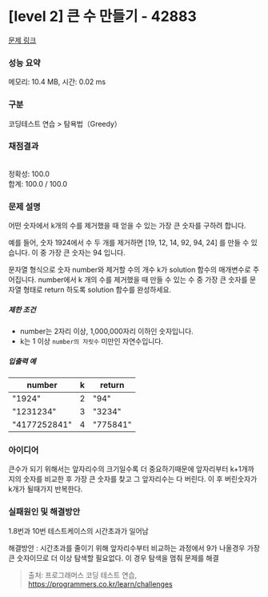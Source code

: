 # [level 2] 큰 수 만들기 - 42883 

[문제 링크](https://school.programmers.co.kr/learn/courses/30/lessons/42883) 

### 성능 요약

메모리: 10.4 MB, 시간: 0.02 ms

### 구분

코딩테스트 연습 > 탐욕법（Greedy）

### 채점결과

<br/>정확성: 100.0<br/>합계: 100.0 / 100.0

### 문제 설명

<p>어떤 숫자에서 k개의 수를 제거했을 때 얻을 수 있는 가장 큰 숫자를 구하려 합니다.</p>

<p>예를 들어, 숫자 1924에서 수 두 개를 제거하면 [19, 12, 14, 92, 94, 24] 를 만들 수 있습니다. 이 중 가장 큰 숫자는 94 입니다.</p>

<p>문자열 형식으로 숫자 number와 제거할 수의 개수 k가 solution 함수의 매개변수로 주어집니다. number에서 k 개의 수를 제거했을 때 만들 수 있는 수 중 가장 큰 숫자를 문자열 형태로 return 하도록 solution 함수를 완성하세요.</p>

<h5>제한 조건</h5>

<ul>
<li>number는 2자리 이상, 1,000,000자리 이하인 숫자입니다.</li>
<li>k는 1 이상 <code>number의 자릿수</code> 미만인 자연수입니다.</li>
</ul>

<h5>입출력 예</h5>
<table class="table">
        <thead><tr>
<th>number</th>
<th>k</th>
<th>return</th>
</tr>
</thead>
        <tbody><tr>
<td>"1924"</td>
<td>2</td>
<td>"94"</td>
</tr>
<tr>
<td>"1231234"</td>
<td>3</td>
<td>"3234"</td>
</tr>
<tr>
<td>"4177252841"</td>
<td>4</td>
<td>"775841"</td>
</tr>
</tbody>
      </table>

### 아이디어

<p> 큰수가 되기 위해서는 앞자리수의 크기일수록 더 중요하기때문에 앞자리부터 k+1개까지의 숫자를 비교한 후 가장 큰 숫자를 찾고 그 앞자리수는 다 버린다. 이 후 버린숫자가 k개가 될때가지 반복한다.</p>

### 실패원인 및 해결방안

<p> 1.8번과 10번 테스트케이스의 시간초과가 일어남 </p>

<p> 해결방안 : 시간초과를 줄이기 위해 앞자리수부터 비교하는 과정에서 9가 나올경우 가장 큰 숫자이므로 더 이상 탐색할 필요없다. 이 경우 탐색을 멈춰 문제를 해결 </p>

> 출처: 프로그래머스 코딩 테스트 연습, https://programmers.co.kr/learn/challenges
